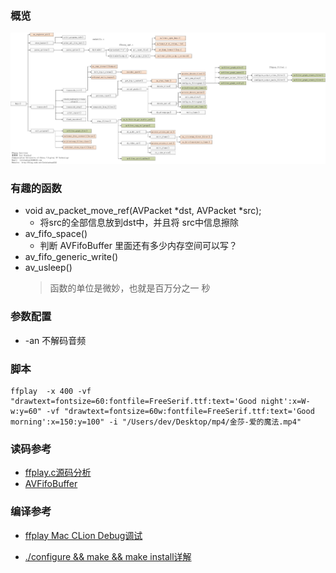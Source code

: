 
### 概览
![雷神draw的图](imgs/FFmpeg的总体函数调用结构图.jpeg)



### 有趣的函数
* void av_packet_move_ref(AVPacket *dst, AVPacket *src);
  * 将src的全部信息放到dst中，并且将 src中信息擦除
* av_fifo_space()
  * 判断 AVFifoBuffer 里面还有多少内存空间可以写？
* av_fifo_generic_write()
* av_usleep() 
  > 函数的单位是微妙，也就是百万分之一 秒

### 参数配置
* -an 不解码音频





### 脚本
```shell
ffplay  -x 400 -vf "drawtext=fontsize=60:fontfile=FreeSerif.ttf:text='Good night':x=W-w:y=60" -vf "drawtext=fontsize=60w:fontfile=FreeSerif.ttf:text='Good morning':x=150:y=100" -i "/Users/dev/Desktop/mp4/金莎-爱的魔法.mp4"
```


### 读码参考
* [ffplay.c源码分析](https://www.cnblogs.com/juju-go/p/16489044.html)
* [AVFifoBuffer](https://ffmpeg.xianwaizhiyin.net/api-ffmpeg/avfifobuffer.html)
### 编译参考
* [ffplay Mac CLion Debug调试](https://cfm880.github.io/2019/04/27/audio_video/001_ffplay_clion/)

* [./configure && make && make install详解](https://www.cnblogs.com/dsc65749924/p/5852177.html) 